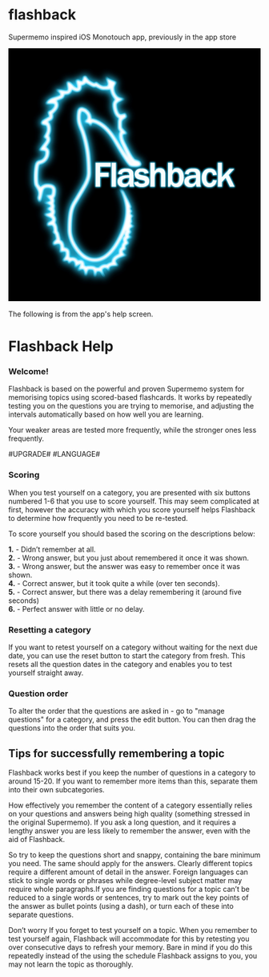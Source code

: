 # flashback
Supermemo inspired iOS Monotouch app, previously in the app store

![](https://github.com/yetanotherchris/flashback/blob/master/Marketing/Logo512.png)

The following is from the app's help screen.

# Flashback Help

### Welcome!

Flashback is based on the powerful and proven Supermemo system for memorising topics using scored-based flashcards. It works by repeatedly testing you on the questions you are trying to memorise, and adjusting the intervals automatically based on how well you are learning.

Your weaker areas are tested more frequently, while the stronger ones less frequently.

#UPGRADE# #LANGUAGE#

### Scoring

When you test yourself on a category, you are presented with six buttons numbered 1-6 that you use to score yourself. This may seem complicated at first, however the accuracy with which you score yourself helps Flashback to determine how frequently you need to be re-tested.

To score yourself you should based the scoring on the descriptions below:

**1.** - Didn’t remember at all.  
**2.** - Wrong answer, but you just about remembered it once it was shown.  
**3.** - Wrong answer, but the answer was easy to remember once it was shown.  
**4.** - Correct answer, but it took quite a while (over ten seconds).  
**5.** - Correct answer, but there was a delay remembering it (around five seconds)  
**6.** - Perfect answer with little or no delay.  

### Resetting a category

If you want to retest yourself on a category without waiting for the next due date, you can use the reset button to start the category from fresh. This resets all the question dates in the category and enables you to test yourself straight away.

### Question order

To alter the order that the questions are asked in - go to "manage questions" for a category, and press the edit button. You can then drag the questions into the order that suits you.

## Tips for successfully remembering a topic

Flashback works best if you keep the number of questions in a category to around 15-20\. If you want to remember more items than this, separate them into their own subcategories.

How effectively you remember the content of a category essentially relies on your questions and answers being high quality (something stressed in the original Supermemo). If you ask a long question, and it requires a lengthy answer you are less likely to remember the answer, even with the aid of Flashback.

So try to keep the questions short and snappy, containing the bare minimum you need. The same should apply for the answers. Clearly different topics require a different amount of detail in the answer. Foreign languages can stick to single words or phrases while degree-level subject matter may require whole paragraphs.If you are finding questions for a topic can’t be reduced to a single words or sentences, try to mark out the key points of the answer as bullet points (using a dash), or turn each of these into separate questions.

Don’t worry If you forget to test yourself on a topic. When you remember to test yourself again, Flashback will accommodate for this by retesting you over consecutive days to refresh your memory. Bare in mind if you do this repeatedly instead of the using the schedule Flashback assigns to you, you may not learn the topic as thoroughly.
